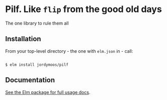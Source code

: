 # Pilf. Like `flip` from the good old days

The one library to rule them all


## Installation

From your top-level directory - the one with `elm.json` in - call:

```

$ elm install jordymoos/pilf
```

## Documentation

[See the Elm package for full usage docs](http://package.elm-lang.org/packages/jordymoos/pilf/latest).
